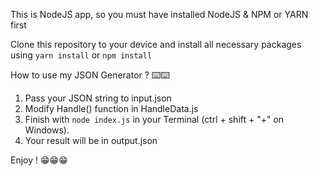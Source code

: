 This is NodeJS app, so you must have installed NodeJS & NPM or YARN first

Clone this repository to your device and install all necessary packages using `yarn install` or `npm install`

How to use my JSON Generator ? ⌨️⌨️

1. Pass your JSON string to input.json
2. Modify Handle() function in HandleData.js
3. Finish with `node index.js` in your Terminal (ctrl + shift + "+" on Windows).
4. Your result will be in output.json

Enjoy ! 😁😁😁
